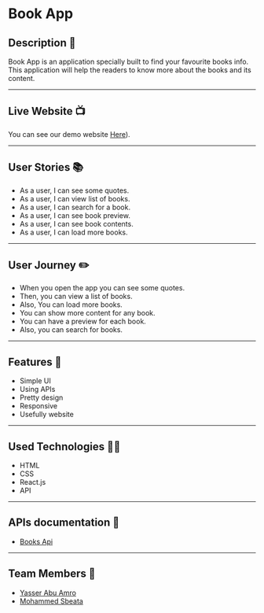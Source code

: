 # Book App

## Description 📖

Book App is an application specially built to find your favourite books info. This application will help the readers to know more about the books and its content.


---

## Live Website 📺

You can see our demo website [Here](https://main--kaleidoscopic-beijinho-5d1b33.netlify.app/)).


---


## User Stories 📚

* As a user, I can see some quotes.
* As a user, I can view list of books.
* As a user, I can search for a book.
* As a user, I can see book preview.
* As a user, I can see book contents.
* As a user, I can load more books.


---

## User Journey ✏️

* When you open the app you can see some quotes.
* Then, you can view a list of books.
* Also, You can load more books.
* You can show more content for any book.
* You can have a preview for each book.
* Also, you can search for books.

---
## Features 🌟

* Simple UI
* Using APIs
* Pretty design
* Responsive
* Usefully website


---

## Used Technologies 👨‍💻

* HTML
* CSS
* React.js
* API




---

## APIs documentation 🤖

* [Books Api](https://developers.google.com/books)


---

## Team Members 🙋

* [Yasser Abu Amro](https://github.com/YasserAmro0)
* [Mohammed Sbeata](https://github.com/Mohammed-Sbeata)
